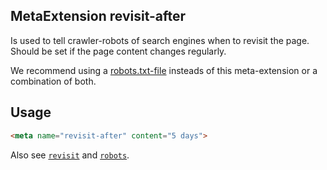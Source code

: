 ## MetaExtension revisit-after

Is used to tell crawler-robots of search engines when to revisit the page. Should be set if the page content changes regularly.

We recommend using a [robots.txt-file](https://developers.google.com/search/docs/advanced/robots/intro) insteads of this meta-extension or a combination of both. 

## Usage

````html
<meta name="revisit-after" content="5 days">
````

Also see [`revisit`](revisit) and [`robots`](robots).
